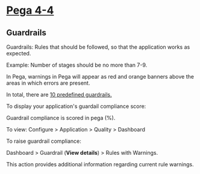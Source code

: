 # <u>Pega 4-4</u>

## Guardrails

Guardrails: Rules that should be followed, so that the application works as expected.

Example: Number of stages should be no more than 7-9.

In Pega, warnings in Pega will appear as red and orange banners above the areas in which errors are present.

In total, there are <a href="https://docs.pega.com/implementation-methodology-and-dco/ten-guardrails-success?check_logged_in=1">10 predefined guardrails.</a>

To display your application's guardail compliance score:

Guardrail compliance is scored in pega (%).

To view: Configure > Application > Quality > Dashboard

To raise guardrail compliance:

Dashboard > Guardrail (**View details**) > Rules with Warnings.

This action provides additional information regarding current rule warnings.
